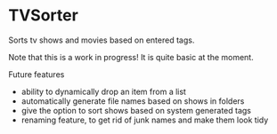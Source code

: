 # TVSorter
Sorts tv shows and movies based on entered tags.

Note that this is a work in progress! It is quite basic at the moment.

Future features
* ability to dynamically drop an item from a list 
* automatically generate file names based on shows in folders
* give the option to sort shows based on system generated tags
* renaming feature, to get rid of junk names and make them look tidy
